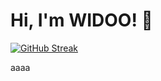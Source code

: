 # Hi, I'm WIDOO! 👋
[![GitHub Streak](https://github-readme-streak-stats.herokuapp.com/?user=DenverCoder1)](https://git.io/streak-stats)

aaaa
